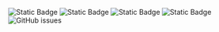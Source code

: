 ![Static Badge](https://img.shields.io/badge/blacklists-60-000000) ![Static Badge](https://img.shields.io/badge/blacklisted-3158148-cc0000) ![Static Badge](https://img.shields.io/badge/whitelisted-2244-00CC00) ![Static Badge](https://img.shields.io/badge/streaming_blacklist-28107-000000) ![GitHub issues](https://img.shields.io/github/issues/fabriziosalmi/blacklists)
